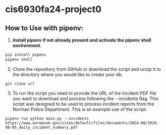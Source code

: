 # cis6930fa24-project0

## How to Use with pipenv:

1. **Install pipenv if not already present and activate the pipenv shell environment.**

```bash
pip install pipenv
pipenv shell
```
2. Clone the repository from GitHub or download the script and unzip it to the directory where you would like to create your db.
```
git clone url
```
3. To run the script you need to provide the URL of the incident PDF file you want to download and process following the --incidents flag. This script was designed to be used to process incident reports from the Norman Police Department. This is an example use of the script:
```
pipenv run python main.py --incidents https://www.normanok.gov/sites/default/files/documents/2024-08/2024-08-05_daily_incident_summary.pdf
```
